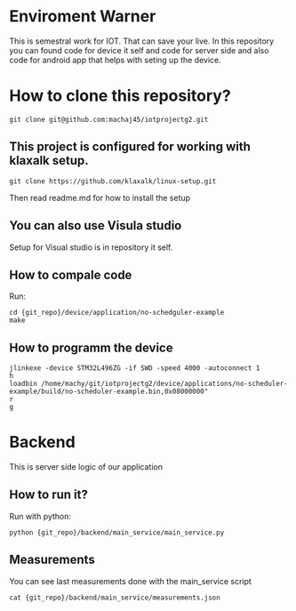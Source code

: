 # Enviroment Warner
This is semestral work for IOT. That can save your live. In this repository you can found code for device it self and code for server side and also code for android app that helps with seting up the device.


# How to clone this repository?

```
git clone git@github.com:machaj45/iotprojectg2.git
```

## This project is configured for working with klaxalk setup.

```
git clone https://github.com/klaxalk/linux-setup.git
```
Then read readme.md for how to install the setup

## You can also use Visula studio
Setup for Visual studio is in repository it self.

## How to compale code 
Run:
```
cd {git_repo}/device/application/no-schedguler-example
make
```
## How to programm the device
```
jlinkexe -device STM32L496ZG -if SWD -speed 4000 -autoconnect 1
h
loadbin /home/machy/git/iotprojectg2/device/applications/no-scheduler-example/build/no-scheduler-example.bin,0x08000000" 
r 
g 
```
# Backend
This is server side logic of our application

## How to run it?

Run with python:
```
python {git_repo}/backend/main_service/main_service.py
```

## Measurements

You can see last measurements done with the main_service script
```
cat {git_repo}/backend/main_service/measurements.json
```

